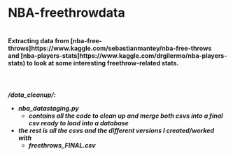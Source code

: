 <h1>NBA-freethrowdata<h1>
<h4>Extracting data from [nba-free-throws]https://www.kaggle.com/sebastianmantey/nba-free-throws <br>
and [nba-players-stats]https://www.kaggle.com/drgilermo/nba-players-stats) to 
look at some interesting freethrow-related stats.</h4>

<br><h5>/data_cleanup/:
  
* nba_datastaging.py 
  * contains all the code to clean up and merge both csvs into a final csv ready to load into a database
* the rest is all the csvs and the different versions I created/worked with
  * **freethrows_FINAL.csv** 
